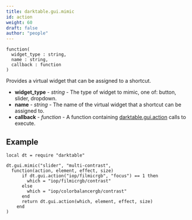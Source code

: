 ```yaml
---
title: darktable.gui.mimic
id: action
weight: 60
draft: false
author: "people"
---
```


```
function(
  widget_type : string,
  name : string,
  callback : function
)
```

Provides a virtual widget that can be assigned to a shortcut.

* **widget_type** - _string_ - The type of widget to mimic, one of: button, slider, dropdown.
* **name** - _string_ - The name of the virtual widget that a shortcut can be assigned to.
* **callback** - _function_ - A function containing [darktable.gui.action](../gui/action.md) calls to execute.

## Example

```
local dt = require "darktable"

dt.gui.mimic("slider", "multi-contrast",
  function(action, element, effect, size)
      if dt.gui.action("iop/filmicrgb", "focus") == 1 then
        which = "iop/filmicrgb/contrast"
      else
        which = "iop/colorbalancergb/contrast"
      end
      return dt.gui.action(which, element, effect, size)
    end
)
```